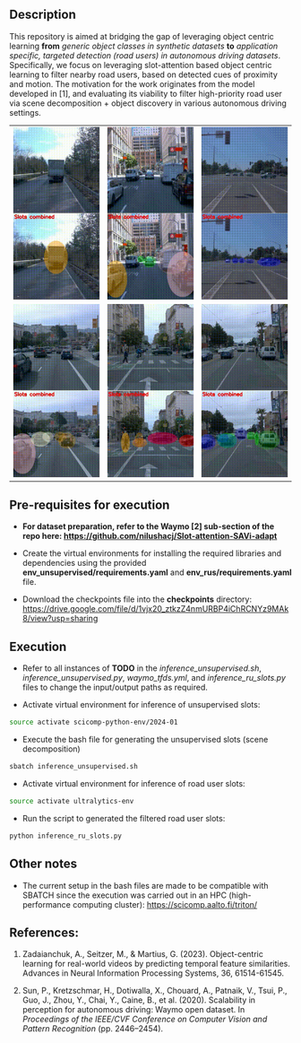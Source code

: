 ## Description

This repository is aimed at bridging the gap of leveraging object centric learning **from** *generic object classes in synthetic datasets* **to** *application specific, targeted detection (road users) in autonomous driving datasets*. Specifically, we focus on leveraging slot-attention based object centric learning to filter nearby road users, based on detected cues of proximity and motion. The motivation for the work originates from the model developed in [1], and evaluating its viability to filter high-priority road user via scene decomposition + object discovery in various autonomous driving settings. 

<table>
  <tr>
    <td>
      <img src="samples/sample_1.gif" width="240"/>
    </td>
    <td>
      <img src="samples/sample_2.gif" width="240"/>
    </td>
    <td>
      <img src="samples/sample_3.gif" width="240"/>
    </td>
  </tr>
  <tr>
    <td>
      <img src="samples/sample_4.gif" width="240"/>
    </td>
    <td>
      <img src="samples/sample_5.gif" width="240"/>
    </td>
    <td>
      <img src="samples/sample_6.gif" width="240"/>
    </td>
  </tr>
</table>


## Pre-requisites for execution

- **For dataset preparation, refer to the Waymo [2] sub-section of the repo here: https://github.com/nilushacj/Slot-attention-SAVi-adapt**

- Create the virtual environments for installing the required libraries and dependencies using the provided **env_unsupervised/requirements.yaml** and **env_rus/requirements.yaml** file. 

- Download the checkpoints file into the **checkpoints** directory: https://drive.google.com/file/d/1vjx20_ztkzZ4nmURBP4iChRCNYz9MAk8/view?usp=sharing 


## Execution

- Refer to all instances of **TODO** in the *inference_unsupervised.sh*, *inference_unsupervised.py*, *waymo_tfds.yml*, and *inference_ru_slots.py* files to change the input/output paths as required.

- Activate virtual environment for inference of unsupervised slots:
```bash
source activate scicomp-python-env/2024-01
``` 

- Execute the bash file for generating the unsupervised slots (scene decomposition)
```bash
sbatch inference_unsupervised.sh
```

- Activate virtual environment for inference of road user slots:
```bash
source activate ultralytics-env
``` 

- Run the script to generated the filtered road user slots:
```bash
python inference_ru_slots.py
```


## Other notes

- The current setup in the bash files are made to be compatible with SBATCH since the execution was carried out in an HPC (high-performance computing cluster): https://scicomp.aalto.fi/triton/


## References:

1. Zadaianchuk, A., Seitzer, M., & Martius, G. (2023). Object-centric learning for real-world videos by predicting temporal feature similarities. Advances in Neural Information Processing Systems, 36, 61514-61545.

2. Sun, P., Kretzschmar, H., Dotiwalla, X., Chouard, A., Patnaik, V., Tsui, P., Guo, J., Zhou, Y., Chai, Y., Caine, B., et al. (2020). Scalability in perception for autonomous driving: Waymo open dataset. In *Proceedings of the IEEE/CVF Conference on Computer Vision and Pattern Recognition* (pp. 2446–2454).